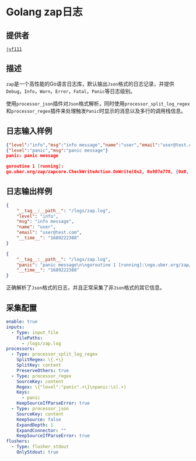 # Golang zap日志

## 提供者

[`jyf111`](https://github.com/jyf111)

## 描述

`zap`是一个高性能的Go语言日志库，默认输出`Json`格式的日志记录，并提供`Debug`，`Info`，`Warn`，`Error`，`Fatal`，`Panic`等日志级别。

使用`processor_json`插件对`Json`格式解析，同时使用`processor_split_log_regex`和`processor_regex`插件来处理触发`Panic`时显示的消息以及多行的调用栈信息。

## 日志输入样例

```json
{"level":"info","msg":"info message","name":"user","email":"user@test.com"}
{"level":"panic","msg":"panic message"}
panic: panic message

goroutine 1 [running]:
go.uber.org/zap/zapcore.CheckWriteAction.OnWrite(0x2, 0x987e770, {0x0, 0x0, 0x0})
```

## 日志输出样例

```json
{
    "__tag__:__path__": "/logs/zap.log",
    "level": "info",
    "msg": "info message",
    "name": "user",
    "email": "user@test.com",
    "__time__": "1689222388"
}

{
    "__tag__:__path__": "/logs/zap.log",
    "panic": "panic message\n\ngoroutine 1 [running]:\ngo.uber.org/zap/zapcore.CheckWriteAction.OnWrite(0x2, 0x987e770, {0x0, 0x0, 0x0})",
    "__time__": "1689222388"
}
```

正确解析了`Json`格式的日志，并且正常采集了非`Json`格式的其它信息。

## 采集配置

```yaml
enable: true
inputs:
  - Type: input_file
    FilePaths: 
      - /logs/zap.log
processors:
  - Type: processor_split_log_regex
    SplitRegex: \{.+\}
    SplitKey: content
    PreserveOthers: true
  - Type: processor_regex
    SourceKey: content
    Regex: \{"level":"panic".+\}\npanic:\s(.+)
    Keys:
      - panic
    KeepSourceIfParseError: true
  - Type: processor_json
    SourceKey: content
    KeepSource: false
    ExpandDepth: 1
    ExpandConnector: ""
    KeepSourceIfParseError: true
flushers:
  - Type: flusher_stdout
    OnlyStdout: true
```

